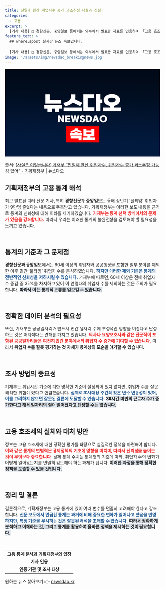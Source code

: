 ```yaml
---
title: 전일제 환산 취업자수 증가 과소추정 사실과 진실!
categories:
  - 고용
excerpt: >
  [기사 내용] □ 경향신문, 중앙일보 등에서는 외부에서 발표한 자료를 인용하여 「고용 호조세라더니상반기 풀타…
feature_text: >
  ## whereispost 실시간 뉴스 속보입니다.

  [기사 내용] □ 경향신문, 중앙일보 등에서는 외부에서 발표한 자료를 인용하여 「고용 호조세라더니상반기 풀타…
image: '/assets/img/newsdao_breakingnews.jpg'
---
```


![뉴스다오 속보](/assets/img/newsdao_breakingnews.jpg)

<p>출처: <a href="https://newsdao.kr/2283" rel="dofollow">[사실은 이렇습니다] 기재부 “전일제 환산 취업자수, 취업자수 증가 과소추정 가능성 있어” - 기획재정부</a> | 뉴스다오</p>

<h2 data-ke-size="size26">기획재정부의 고용 통계 해석</h2>

<p data-ke-size="size16">최근 발표된 여러 신문 기사, 특히 <b>경향신문</b>과 <b>중앙일보</b>는 올해 상반기 '풀타임' 취업자가 9만명 줄었다는 내용으로 주목받고 있습니다. 기획재정부는 이러한 보도 내용을 근거로 통계의 신뢰성에 대해 이의를 제기하였습니다. <b><span style="color: #ee2323;">기재부는 통계 선택 방식에서의 문제가 있음을 강조합니다.</span></b> 따라서 우리는 이러한 통계의 불완전성을 검토해야 할 필요성을 느끼고 있습니다. </p>

<p data-ke-size="size16">&nbsp;</p>

<h2 data-ke-size="size26">통계의 기준과 그 문제점</h2>

<p data-ke-size="size16"><b>경향신문과 중앙일보</b>에서는 60세 이상의 취업자와 공공행정을 포함한 일부 분야를 제외한 이후 민간 ‘풀타임’ 취업자 수를 분석하였습니다. <b><span style="color: #1a5490;">하지만 이러한 제외 기준은 통계의 전반적인 신뢰성을 저하시킬 수 있습니다.</span></b> 기재부에 따르면, 60세 이상은 전체 취업자 수 증감 중 35%를 차지하고 있어 이 연령대의 취업자 수를 제외하는 것은 주의가 필요합니다. <b><span style="background-color: #21538527;">따라서 이는 통계적 오류를 일으킬 수 있습니다.</span></b></p>

<p data-ke-size="size16">&nbsp;</p>

<h2 data-ke-size="size26">정확한 데이터 분석의 필요성</h2>

<p data-ke-size="size16">또한, 기재부는 공공일자리가 반드시 민간 일자리 수에 부정적인 영향을 미친다고 단정하는 것은 어리석다는 견해를 가지고 있습니다. <b><span style="color: #ee2323;">의사나 요양보호사와 같은 전문직이 포함된 공공일자리들은 여전히 민간 분야에서의 취업자 수 증가에 기여할 수 있습니다.</span></b> 따라서 <b>취업자 수를 잘못 평가하는 것 자체가 통계상의 모순을 야기할 수 있습니다.</b></p>

<p data-ke-size="size16">&nbsp;</p>

<h2 data-ke-size="size26">조사 방법의 중요성</h2>

<p data-ke-size="size16">기재부는 취업시간 기준에 대한 명확한 기준이 설정되어 있지 않다면, 취업자 수를 잘못 해석할 위험이 있다고 언급했습니다. <b><span style="color: #1a5490;">실제로 조사대상 주간의 잦은 변수 변동성이 있어, 이를 고려하지 않으면 잘못된 결론에 도달할 수 있습니다.</span></b> <b><span style="background-color: #21538527;">36시간 미만의 근로자 수가 증가한다고 해서 일자리의 질이 떨어졌다고 단정할 수는 없습니다.</span></b> </p>

<p data-ke-size="size16">&nbsp;</p>

<h2 data-ke-size="size26">고용 호조세의 실체와 대처 방안</h2>

<p data-ke-size="size16">정부는 고용 호조세에 대한 정확한 평가를 바탕으로 실질적인 정책을 마련해야 합니다. <b><span style="color: #ee2323;">이와 같은 통계의 변별력은 경제정책의 기초에 영향을 미치며, 따라서 신뢰성을 높이는 것이 무엇보다 중요합니다.</span></b> 실제 통계 수치는 통계청의 기준에 따라, 취업자 수의 변화가 어떻게 일어났는지를 면밀히 검토해야 하는 과제가 됩니다. <b><span style="background-color: #21538527;">이러한 과정을 통해 정확한 정책을 도출할 수 있을 것입니다.</span></b></p>

<p data-ke-size="size16">&nbsp;</p>

<h2 data-ke-size="size26">정리 및 결론</h2>

<p data-ke-size="size16">결론적으로, 기획재정부는 고용 통계에 있어 여러 변수를 면밀히 고려해야 한다고 강조합니다. <b><span style="color: #1a5490;">신문 보도에서 언급된 통계는 과거에 비해 중요한 변화가 일어나고 있음을 반영하지만, 특정 기준을 무시하는 것은 잘못된 해석을 초래할 수 있습니다.</span></b> <b><span style="background-color: #21538527;">따라서 정확하게 분석하고 이해하는 것, 그리고 통계를 활용하여 올바른 정책을 제시하는 것이 필요합니다.</span></b></p>

<p data-ke-size="size16">&nbsp;</p>

<table>
    <tr>
        <td style="text-align: center; height: 17px;"><b>고용 통계 분석과 기획재정부의 입장</b></td>
    </tr>
    <tr>
        <td style="text-align: center; height: 17px;"><b>기사 인용</b></td>
    </tr>
    <tr>
        <td style="text-align: center; height: 17px;"><b>인증 기관 및 조사 대상</b></td>
    </tr>
</table>

<p data-ke-size="size16"></p> 

원하는 뉴스 찾아보기 👉 <a href="https://newsdao.kr" rel="dofollow">newsdao.kr</a>


